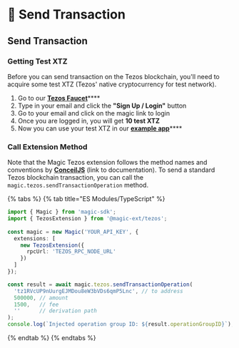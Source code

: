 # 💸 Send Transaction

## Send Transaction

### Getting Test XTZ

Before you can send transaction on the Tezos blockchain, you'll need to acquire some test XTZ \(Tezos' native cryptocurrency for test network\).

1. Go to our [**Tezos Faucet**](https://go.magic.link/tezos-test-faucet)\*\*\*\*
2. Type in your email and click the **"Sign Up / Login"** button
3. Go to your email and click on the magic link to login
4. Once you are logged in, you will get **10 test XTZ**
5. Now you can use your test XTZ in our [**example app**](https://go.magic.link/example-tezos)\*\*\*\*

### Call Extension Method

Note that the Magic Tezos extension follows the method names and conventions by [**ConceilJS**](https://cryptonomic.github.io/ConseilJS/#/) \(link to documentation\). To send a standard Tezos blockchain transaction, you can call the `magic.tezos.sendTransactionOperation` method.

{% tabs %}
{% tab title="ES Modules/TypeScript" %}
```typescript
import { Magic } from 'magic-sdk';
import { TezosExtension } from '@magic-ext/tezos';
 
const magic = new Magic('YOUR_API_KEY', {
  extensions: [
    new TezosExtension({
      rpcUrl: 'TEZOS_RPC_NODE_URL'
    })
  ]
});

const result = await magic.tezos.sendTransactionOperation(
  'tz1RVcUP9nUurgEJMDou8eW3bVDs6qmP5Lnc', // to address
  500000, // amount
  1500,   // fee
  ''      // derivation path
);
console.log(`Injected operation group ID: ${result.operationGroupID}`);
```
{% endtab %}
{% endtabs %}

